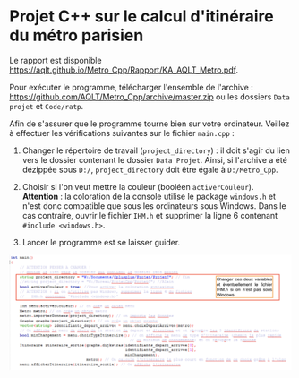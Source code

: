 # Projet C++ sur le calcul d'itinéraire du métro parisien


Le rapport est disponible https://aqlt.github.io/Metro_Cpp/Rapport/KA_AQLT_Metro.pdf.

Pour exécuter le programme, télécharger l'ensemble de l'archive : https://github.com/AQLT/Metro_Cpp/archive/master.zip ou les dossiers `Data projet` et `Code/ratp`.

Afin de s'assurer que le programme tourne bien sur votre ordinateur. Veillez à effectuer les vérifications suivantes sur le fichier `main.cpp` :

1. Changer le répertoire de travail (`project_directory`) : il doit s'agir du lien vers le dossier contenant le dossier `Data Projet`. Ainsi, si l'archive a été dézippée sous `D:/`, `project_directory` doit être égale à `D:/Metro_Cpp`.

2. Choisir si l'on veut mettre la couleur  (booléen `activerCouleur`).   
**Attention** : la coloration de la console utilise le package `windows.h` et n'est donc compatible que sous les ordinateurs sous Windows. Dans le cas contraire, ouvrir le fichier `IHM.h` et supprimer la ligne 6 contenant `#include <windows.h>`. 

3. Lancer le programme est se laisser guider.

![](Rapport/img/main.png)